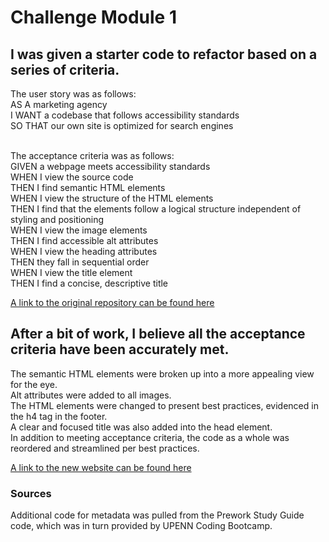 # Challenge Module 1

## I was given a starter code to refactor based on a series of criteria. 

The user story was as follows: 
<br>AS A marketing agency
<br>I WANT a codebase that follows accessibility standards
<br>SO THAT our own site is optimized for search engines

<br>The acceptance criteria was as follows:
<br>GIVEN a webpage meets accessibility standards
<br>WHEN I view the source code
<br>THEN I find semantic HTML elements
<br>WHEN I view the structure of the HTML elements
<br>THEN I find that the elements follow a logical structure independent of styling and positioning
<br>WHEN I view the image elements 
<br>THEN I find accessible alt attributes 
<br>WHEN I view the heading attributes 
<br>THEN they fall in sequential order 
<br>WHEN I view the title element
<br>THEN I find a concise, descriptive title

[A link to the original repository can be found here](https://github.com/coding-boot-camp/urban-octo-telegram)

## After a bit of work, I believe all the acceptance criteria have been accurately met.

The semantic HTML elements were broken up into a more appealing view for the eye.
<br>Alt attributes were added to all images. 
<br>The HTML elements were changed to present best practices, evidenced in the h4 tag in the footer.
<br>A clear and focused title was also added into the head element.
<br>In addition to meeting acceptance criteria, the code as a whole was reordered and streamlined per best practices.

[A link to the new website can be found here](https://anthonyrqqq.github.io/Challenge-Module-1)

### Sources

Additional code for metadata was pulled from the Prework Study Guide code, which was in turn provided by UPENN Coding Bootcamp.




